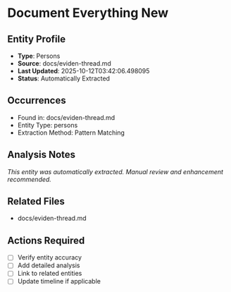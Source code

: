 # Document Everything New

## Entity Profile
- **Type**: Persons
- **Source**: docs/eviden-thread.md
- **Last Updated**: 2025-10-12T03:42:06.498095
- **Status**: Automatically Extracted

## Occurrences
- Found in: docs/eviden-thread.md
- Entity Type: persons
- Extraction Method: Pattern Matching

## Analysis Notes
*This entity was automatically extracted. Manual review and enhancement recommended.*

## Related Files
- docs/eviden-thread.md

## Actions Required
- [ ] Verify entity accuracy
- [ ] Add detailed analysis
- [ ] Link to related entities
- [ ] Update timeline if applicable
